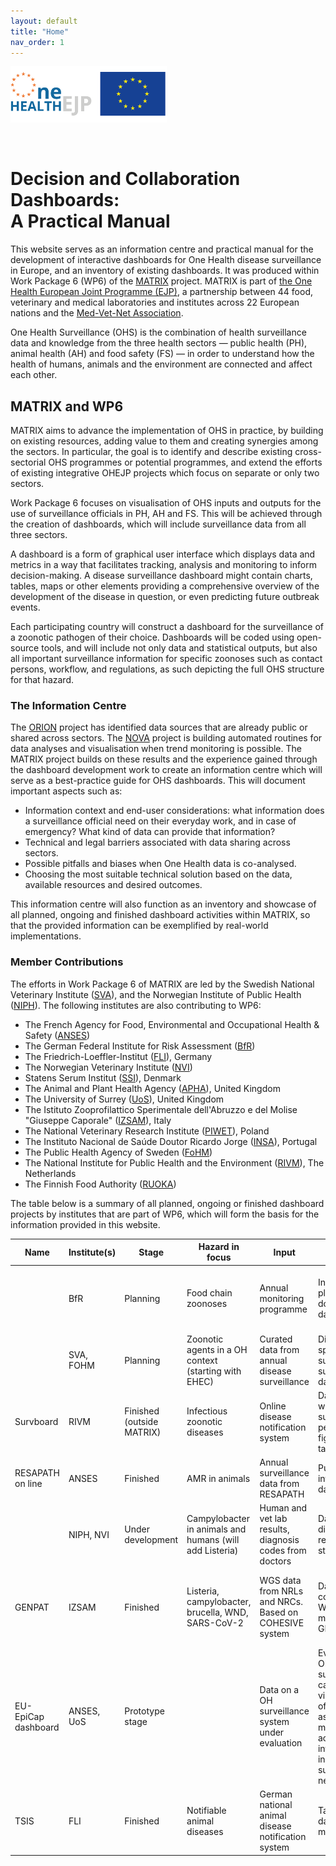 ```yaml
---
layout: default
title: "Home"
nav_order: 1
---
```


<a href="https://onehealthejp.eu/" target="_blank"><img src="assets/ohejp_logo.png" width=250px></a>

<br>

# Decision and Collaboration Dashboards: <br> A Practical Manual

This website serves as an information centre and practical manual for the development of interactive dashboards for One Health disease surveillance in Europe, and an inventory of existing dashboards. It was produced within Work Package 6 (WP6) of the [MATRIX](https://onehealthejp.eu/jip-matrix/) project. MATRIX is part of [the One Health European Joint Programme (EJP)](https://onehealthejp.eu/), a partnership between 44 food, veterinary and medical laboratories and institutes across 22 European nations and the [Med-Vet-Net Association](https://www.mvnassociation.org/).

One Health Surveillance (OHS) is the combination of health surveillance data and knowledge from the three health sectors &mdash; public health (PH), animal health (AH) and food safety (FS) &mdash; in order to understand how the health of humans, animals and the environment are connected and affect each other.

## MATRIX and WP6

MATRIX aims to advance the implementation of OHS in practice, by building on existing resources, adding value to them and creating synergies among the sectors. In particular, the goal is to identify and describe existing cross-sectorial OHS programmes or potential programmes, and extend the efforts of existing integrative OHEJP projects which focus on separate or only two sectors.

Work Package 6 focuses on visualisation of OHS inputs and outputs for the use of surveillance officials in PH, AH and FS. This will be achieved through the creation of dashboards, which will include surveillance data from all three sectors.

A dashboard is a form of graphical user interface which displays data and metrics in a way that facilitates tracking, analysis and monitoring to inform decision-making. A disease surveillance dashboard might contain charts, tables, maps or other elements providing a comprehensive overview of the development of the disease in question, or even predicting future outbreak events.

Each participating country will construct a dashboard for the surveillance of a zoonotic pathogen of their choice. Dashboards will be coded using open-source tools, and will include not only data and statistical outputs, but also all important surveillance information for specific zoonoses such as contact persons, workflow, and regulations, as such depicting the full OHS structure for that hazard.

### The Information Centre

The [ORION](https://onehealthejp.eu/jip-orion/) project has identified data sources that are already public or shared across sectors. The [NOVA](https://onehealthejp.eu/jrp-nova/) project is building automated routines for data analyses and visualisation when trend monitoring is possible. The MATRIX project builds on these results and the experience gained through the dashboard development work to create an information centre which will serve as a best-practice guide for OHS dashboards. This will document important aspects such as:

* Information context and end-user considerations: what information does a surveillance official need on their everyday work, and in case of emergency? What kind of data can provide that information?
* Technical and legal barriers associated with data sharing across sectors.
* Possible pitfalls and biases when One Health data is co-analysed.
* Choosing the most suitable technical solution based on the data, available resources and desired outcomes.

This information centre will also function as an inventory and showcase of all planned, ongoing and finished dashboard activities within MATRIX, so that the provided information can be exemplified by real-world implementations.

### Member Contributions

The efforts in Work Package 6 of MATRIX are led by the Swedish National Veterinary Institute ([SVA](https://www.sva.se/en/)), and the Norwegian Institute of Public Health ([NIPH](https://www.fhi.no/en/)). The following institutes are also contributing to WP6:

* The French Agency for Food, Environmental and Occupational Health & Safety ([ANSES](https://www.anses.fr/en))
* The German Federal Institute for Risk Assessment ([BfR](https://www.bfr.bund.de/en/home.html))
* The Friedrich-Loeffler-Institut ([FLI](https://www.fli.de/en/startpage/)), Germany
* The Norwegian Veterinary Institute ([NVI](https://www.vetinst.no/en))
* Statens Serum Institut ([SSI](https://en.ssi.dk/)), Denmark
* The Animal and Plant Health Agency ([APHA](https://www.gov.uk/government/organisations/animal-and-plant-health-agency)), United Kingdom
* The University of Surrey ([UoS](https://www.surrey.ac.uk/)), United Kingdom
* The Istituto Zooprofilattico Sperimentale dell'Abruzzo e del Molise "Giuseppe Caporale" ([IZSAM](https://www.izs.it/IZS/Engine/RAServePG.php)), Italy
* The National Veterinary Research Institute ([PIWET](http://www.piwet.pulawy.pl/)), Poland
* The Instituto Nacional de Saúde Doutor Ricardo Jorge ([INSA](http://www.insa.min-saude.pt/)), Portugal
* The Public Health Agency of Sweden ([FoHM](https://www.folkhalsomyndigheten.se/the-public-health-agency-of-sweden/))
* The National Institute for Public Health and the Environment ([RIVM](https://www.rivm.nl/en)), The Netherlands
* The Finnish Food Authority ([RUOKA](https://www.ruokavirasto.fi/en/))


The table below is a summary of all planned, ongoing or finished dashboard projects by institutes that are part of WP6, which will form the basis for the information provided in this website.

| Name                | Institute(s) | Stage                     | Hazard in focus                                         | Input                                                   | Output                                                                                                                                          | Target audience(s)                                                                              | Technology/platform                                                                           | URL                                                                                  |
| ------------------- | ------------ | ------------------------- | ------------------------------------------------------- | ------------------------------------------------------- | ----------------------------------------------------------------------------------------------------------------------------------------------- | ----------------------------------------------------------------------------------------------- | --------------------------------------------------------------------------------------------- | ------------------------------------------------------------------------------------ |
|                     | BfR          | Planning                  | Food chain zoonoses                                     | Annual monitoring programme                             | Interactive platform, downloadable data                                                                                                         | Scientists, health professionals, decision makers, public                                       | Maybe R (not yet decided)                                                                     |                                                                                      |
|                     | SVA, FOHM    | Planning                  | Zoonotic agents in a OH context (starting with EHEC)    | Curated data from annual disease surveillance           | Disease-specific surveillance summary dashboards                                                                                                | Public, health professionals                                                                    | R, HTML, JavaScript                                                                           |                                                                                      |
| Survboard           | RIVM         | Finished (outside MATRIX) | Infectious zoonotic diseases                            | Online disease notification system                      | Dashboard with summaries per agent - figures and table                                                                                          | Internal RIVM + selected experts                                                                | R Shiny                                                                                       |                                                                                      |
| RESAPATH on line    | ANSES        | Finished                  | AMR in animals                                          | Annual surveillance data from RESAPATH                  | Public interactive dashboard                                                                                                                    | Veterinarians, laboratories, public                                                             | MySQL, R, R Shiny                                                                             | [https://shiny-public.anses.fr/resapath2/](https://shiny-public.anses.fr/resapath2/) |
|                     | NIPH, NVI    | Under development         | Campylobacter in animals and humans (will add Listeria) | Human and vet lab results, diagnosis codes from doctors | Dashboard of diagnostic results and statistics                                                                                                  | People working with surveillance in PH and AH, possibly FS authority                            | R, Apache, R Shiny                                                                            |                                                                                      |
| GENPAT              | IZSAM        | Finished                  | Listeria, campylobacter, brucella, WND, SARS-CoV-2      | WGS data from NRLs and NRCs. Based on COHESIVE system   | Dashboard combining WGS data, metadata and GIS data                                                                                             | Official control authorities, health and sruveillance professionals                             | CMDBuild (data), nextflow (calculations), OpenStreetMap + grapetree + phylocanvas (dashboard) |                                                                                      |
| EU-EpiCap dashboard | ANSES, UoS   | Prototype stage           |                                                         | Data on a OH surveillance system under evaluation       | Evaluation of OH surveillance capacities, visualisation of these assessments, mapping of actors and interactions in the OH surveillance network | Those involved in evaluating OH surveillance systems in member states; PH, AH and FS institutes | R Shiny with integrated HTML and JS widgets                                                   |                                                                                      |
| TSIS                | FLI          | Finished                  | Notifiable animal diseases                              | German national animal disease notification system      | Tabulated data and a map                                                                                                                        | Anyone                                                                                          |                                                                                               | [https://tsis.fli.de/Default.aspx](https://tsis.fli.de/Default.aspx)                 |
